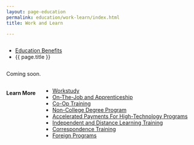 ```yaml
---
layout: page-education
permalink: education/work-learn/index.html
title: Work and Learn

---
```


<div class="splash" markdown="0">
<div class="row" markdown="0">
<div class="small-12 columns" markdown="0">

<ul class="breadcrumbs" role="menubar" aria-label="Primary">
<li class="parent"><a href="{{ site.url }}/education/">Education Benefits</a></li>
<li class="active">{{ page.title }}</li>
</ul>

</div>
</div>
</div>

<div class="main" role="main" markdown="0">

<!-- <div class="action-bar">
  <div class="row">
    <div class="small-12 columns">
      <a class="button small start" href="{{ site.url}}/disability-benefits/get/">Apply for Disability Benefits</a>
    </div>
  </div>  
</div> -->

<div class="section one" markdown="0">
<div class="primary" markdown="0">
<div class="row" markdown="0">
<div class="small-12 columns" markdown="1">

Coming soon.

</div>
</div>
</div>

<div class="navigation">
  <div class="row">
    <div class="small-12 columns">
    <h4>Learn More</h4>
          <ul class="small-block-grid-1 medium-block-grid-3 cards small">
            <li>
              <a href="{{ site.url }}/education/work-learn/workstudy/">Workstudy</a>
            </li>
            <li>
              <a href="{{ site.url }}/education/work-learn/job-and-apprenticeship/">On-The-Job and Apprenticeship</a>
            </li>
            <li>
              <a href="{{ site.url }}/education/work-learn/co-op-training/">Co-Op Training</a>
            </li>
            <li>
              <a href="{{ site.url }}/education/work-learn/non-college-degree-program/">Non-College Degree Program</a>
            </li>
            <li>
              <a href="{{ site.url }}/education/work-learn/accelerated-payments/">Accelerated Payments For High-Technology Programs</a>
            </li>
            <li>
              <a href="{{ site.url }}/education/work-learn/independent-distance-learning/">Independent and Distance Learning Training</a>
            </li>
            <li>
              <a href="{{ site.url }}/education/work-learn/correspondence-training/">Correspondence Training</a>
            </li>
            <li>
              <a href="{{ site.url }}/education/work-learn/foreign-programs/">Foreign Programs</a>
            </li>
          </ul>
        </div>
      </div>
</div>

</div>
